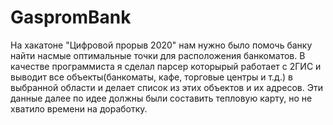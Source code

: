 # GaspromBank
На хакатоне "Цифровой прорыв 2020" нам нужно было помочь банку найти насмые оптимальные точки для
расположения банкоматов. В качестве программиста я сделал парсер которырый работает с 2ГИС и 
выводит все объекты(банкоматы, кафе, торговые центры и т.д.) в выбранной области и делает список
из этих объектов и их адресов. Эти данные далее по идее должны были составить тепловую карту, 
но не хватило времени на доработку.
